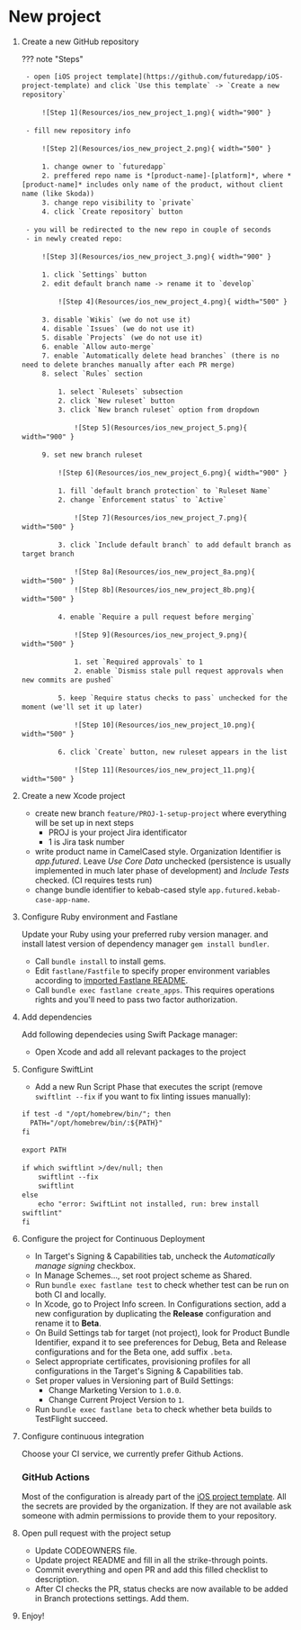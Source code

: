 # New project

1. Create a new GitHub repository

    ??? note "Steps"
        
        - open [iOS project template](https://github.com/futuredapp/iOS-project-template) and click `Use this template` -> `Create a new repository`

            ![Step 1](Resources/ios_new_project_1.png){ width="900" }
        
        - fill new repository info
        
            ![Step 2](Resources/ios_new_project_2.png){ width="500" }

            1. change owner to `futuredapp`
            2. preffered repo name is *[product-name]-[platform]*, where *[product-name]* includes only name of the product, without client name (like Skoda))
            3. change repo visibility to `private`
            4. click `Create repository` button
        
        - you will be redirected to the new repo in couple of seconds
        - in newly created repo:

            ![Step 3](Resources/ios_new_project_3.png){ width="900" }
            
            1. click `Settings` button
            2. edit default branch name -> rename it to `develop`
            
                ![Step 4](Resources/ios_new_project_4.png){ width="500" }

            3. disable `Wikis` (we do not use it)
            4. disable `Issues` (we do not use it)
            5. disable `Projects` (we do not use it)
            6. enable `Allow auto-merge`
            7. enable `Automatically delete head branches` (there is no need to delete branches manually after each PR merge)
            8. select `Rules` section

                1. select `Rulesets` subsection
                2. click `New ruleset` button
                3. click `New branch ruleset` option from dropdown
            
                    ![Step 5](Resources/ios_new_project_5.png){ width="900" }
                    
            9. set new branch ruleset
            
                ![Step 6](Resources/ios_new_project_6.png){ width="900" }
                
                1. fill `default branch protection` to `Ruleset Name`
                2. change `Enforcement status` to `Active`
                
                    ![Step 7](Resources/ios_new_project_7.png){ width="500" }
                    
                3. click `Include default branch` to add default branch as target branch 
                
                    ![Step 8a](Resources/ios_new_project_8a.png){ width="500" }
                    ![Step 8b](Resources/ios_new_project_8b.png){ width="500" }
                    
                4. enable `Require a pull request before merging`
                
                    ![Step 9](Resources/ios_new_project_9.png){ width="500" }
                
                    1. set `Required approvals` to 1
                    2. enable `Dismiss stale pull request approvals when new commits are pushed`
                    
                5. keep `Require status checks to pass` unchecked for the moment (we'll set it up later)
                    
                    ![Step 10](Resources/ios_new_project_10.png){ width="500" }
                    
                6. click `Create` button, new ruleset appears in the list
                
                    ![Step 11](Resources/ios_new_project_11.png){ width="500" }

2. Create a new Xcode project

    - create new branch `feature/PROJ-1-setup-project` where everything will be set up in next steps
        - PROJ is your project Jira identificator
        - 1 is Jira task number
    - write product name in CamelCased style. Organization Identifier is *app.futured*. Leave *Use Core Data* unchecked (persistence is usually implemented in much later phase of development) and *Include Tests* checked. (CI requires tests run)
    - change bundle identifier to kebab-cased style `app.futured.kebab-case-app-name`.

3. Configure Ruby environment and Fastlane

    Update your Ruby using your preferred ruby version manager. and install latest version of dependency manager `gem install bundler`.

    - Call `bundle install` to install gems.
    - Edit `fastlane/Fastfile` to specify proper environment variables according to [imported Fastlane README](https://github.com/futuredapp/fastlane).
    - Call `bundle exec fastlane create_apps`. This requires operations rights and you'll need to pass two factor authorization.

4. Add dependencies

    Add following dependecies using Swift Package manager:

    - Open Xcode and add all relevant packages to the project

5. Configure SwiftLint

    - Add a new Run Script Phase that executes the script (remove `swiftlint --fix` if you want to fix linting issues manually):

    ```
    if test -d "/opt/homebrew/bin/"; then
      PATH="/opt/homebrew/bin/:${PATH}"
    fi

    export PATH

    if which swiftlint >/dev/null; then
        swiftlint --fix
        swiftlint
    else
        echo "error: SwiftLint not installed, run: brew install swiftlint"
    fi
    ```

6. Configure the project for Continuous Deployment

    - In Target's Signing & Capabilities tab, uncheck the *Automatically manage signing* checkbox.
    - In Manage Schemes..., set root project scheme as Shared.
    - Run `bundle exec fastlane test` to check whether test can be run on both CI and locally.
    - In Xcode, go to Project Info screen. In Configurations section, add a new configuration by duplicating the **Release** configuration and rename it to **Beta**.
    - On Build Settings tab for target (not project), look for Product Bundle Identifier, expand it to see preferences for Debug, Beta and Release configurations and for the Beta one, add suffix `.beta`.
    - Select appropriate certificates, provisioning profiles for all configurations in the Target's Signing & Capabilities tab.
    - Set proper values in Versioning part of Build Settings:
      - Change Marketing Version to `1.0.0`.
      - Change Current Project Version to `1`.
    - Run `bundle exec fastlane beta` to check whether beta builds to TestFlight succeed.

7. Configure continuous integration

    Choose your CI service, we currently prefer Github Actions.

    ### GitHub Actions

    Most of the configuration is already part of the [iOS project template](https://github.com/futuredapp/iOS-project-template). All the secrets are provided by the organization. If they are not available ask someone with admin permissions to provide them to your repository.

8. Open pull request with the project setup

    - Update CODEOWNERS file.
    - Update project README and fill in all the strike-through points.
    - Commit everything and open PR and add this filled checklist to description.
    - After CI checks the PR, status checks are now available to be added in Branch protections settings. Add them.

9. Enjoy!
